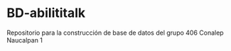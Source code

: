 # BD-abilititalk
Repositorio para la construcción de base de datos  del grupo 406 Conalep Naucalpan 1
